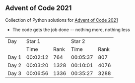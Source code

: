 ## Advent of Code 2021


Collection of Python solutions for [Advent of Code 2021](https://adventofcode.com/2021) 

- The code gets the job done -- nothing more, nothing less

<table>
    <tr>
        <td>Day</td>
        <td colspan="2">Star 1</td>
        <td colspan="2">Star 2</td>
    </tr>
    <tr>
        <td></td>
        <td>Time</td>
        <td>Rank</td>
        <td>Time</td>
        <td>Rank</td>
    </tr>
    <tr>
        <td>Day 1</td>
        <td>00:02:12</td>
        <td>764</td>
        <td>00:05:37</td>
        <td>807</td>
    </tr>
    <tr>
        <td>Day 2</td>
        <td>00:03:20</td>
        <td>1328</td>
        <td>00:10:01</td>
        <td>4076</td>
    </tr>
    <tr>
        <td>Day 3</td>
        <td>00:06:56</td>
        <td>1336</td>
        <td>00:35:27</td>
        <td>3288</td>
    </tr>
</table>